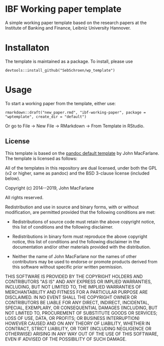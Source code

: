 # IBF Working paper template

A simple working paper template based on the research papers at the Institute of Banking and Finance, Leibniz University Hannover.


# Installaton

The template is maintained as a package. To install, please use

```
devtools::install_github("SebSchroen/wp_template")
```

# Usage

To start a working paper from the template, either use:

```
rmarkdown::draft("new_paper.rmd", "ibf-working-paper", package = "wptemplate", create_dir = "default")
```

Or go to File -> New File -> RMarkdown -> From Template in RStudio.

## License

This template is based on the [pandoc default template](https://github.com/jgm/pandoc-templates) by John MacFarlane. The template is licensed as follows:

All of the templates in this repository are dual licensed, under both the GPL (v2 or higher, same as pandoc) and the BSD 3-clause license (included below).

Copyright (c) 2014--2019, John MacFarlane

All rights reserved.

Redistribution and use in source and binary forms, with or without modification, are permitted provided that the following conditions are met:

  + Redistributions of source code must retain the above copyright notice, this list of conditions and the following disclaimer.

  + Redistributions in binary form must reproduce the above copyright notice, this list of conditions and the following disclaimer in the documentation and/or other materials provided with the distribution.

  + Neither the name of John MacFarlane nor the names of other contributors may be used to endorse or promote products derived from this software without specific prior written permission.


THIS SOFTWARE IS PROVIDED BY THE COPYRIGHT HOLDERS AND CONTRIBUTORS "AS IS" AND ANY EXPRESS OR IMPLIED WARRANTIES, INCLUDING, BUT NOT LIMITED TO, THE IMPLIED WARRANTIES OF MERCHANTABILITY AND FITNESS FOR A PARTICULAR PURPOSE ARE DISCLAIMED. IN NO EVENT SHALL THE COPYRIGHT OWNER OR CONTRIBUTORS BE LIABLE FOR ANY DIRECT, INDIRECT, INCIDENTAL, SPECIAL, EXEMPLARY, OR CONSEQUENTIAL DAMAGES (INCLUDING, BUT NOT LIMITED TO, PROCUREMENT OF SUBSTITUTE GOODS OR SERVICES; LOSS OF USE, DATA, OR PROFITS; OR BUSINESS INTERRUPTION) HOWEVER CAUSED AND ON ANY THEORY OF LIABILITY, WHETHER IN CONTRACT, STRICT LIABILITY, OR TORT (INCLUDING NEGLIGENCE OR OTHERWISE) ARISING IN ANY WAY OUT OF THE USE OF THIS SOFTWARE, EVEN IF ADVISED OF THE POSSIBILITY OF SUCH DAMAGE.
